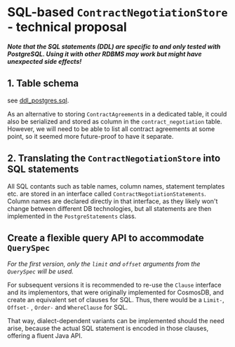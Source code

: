 # SQL-based `ContractNegotiationStore` - technical proposal

**_Note that the SQL statements (DDL) are specific to and only tested with PostgreSQL. Using it with other RDBMS may
work but might have unexpected side effects!_**

## 1. Table schema
see [ddl_postgres.sql](ddl_postgres.sql).

As an alternative to storing `ContractAgreement`s in a dedicated table, it could also be serialized and stored as column 
in the `contract_negotiation` table. However, we will need to be able to list all contract agreements at some point, so it 
seemed more future-proof to have it separate.

## 2. Translating the `ContractNegotiationStore` into SQL statements

All SQL contants such as table names, column names, statement templates etc. are stored in an interface
called `ContractNegotiationStatements`. Column names are declared directly in that interface, as they likely won't
change between different DB technologies, but all statements are then implemented in the `PostgreStatements` class.

## Create a flexible query API to accommodate `QuerySpec`

_For the first version, only the `limit` and `offset` arguments from the `QuerySpec` will be used._

For subsequent versions it is recommended to re-use the `Clause` interface and its implementors, that were originally
implemented for CosmosDB, and create an equivalent set of clauses for SQL. Thus, there would be a `Limit-`, `Offset-`
, `Order-` and `WhereClause` for SQL.

That way, dialect-dependent variants can be implemented should the need arise, because the actual SQL statement is
encoded in those clauses, offering a fluent Java API.

